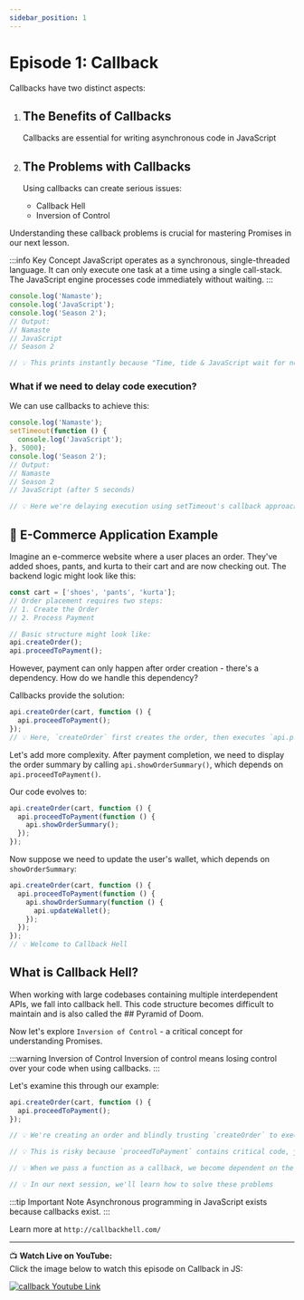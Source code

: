 ```yaml
---
sidebar_position: 1
---
```


# Episode 1: Callback

Callbacks have two distinct aspects:

1. ## The Benefits of Callbacks
   Callbacks are essential for writing asynchronous code in JavaScript

2. ## The Problems with Callbacks
   Using callbacks can create serious issues:
   - Callback Hell
   - Inversion of Control

Understanding these callback problems is crucial for mastering Promises in our next lesson.

:::info Key Concept
JavaScript operates as a synchronous, single-threaded language. It can only execute one task at a time using a single call-stack. The JavaScript engine processes code immediately without waiting.
:::

```js
console.log('Namaste');
console.log('JavaScript');
console.log('Season 2');
// Output:
// Namaste
// JavaScript
// Season 2

// 💡 This prints instantly because "Time, tide & JavaScript wait for none."
```

### What if we need to delay code execution?

We can use callbacks to achieve this:

```js
console.log('Namaste');
setTimeout(function () {
  console.log('JavaScript');
}, 5000);
console.log('Season 2');
// Output:
// Namaste
// Season 2
// JavaScript (after 5 seconds)

// 💡 Here we're delaying execution using setTimeout's callback approach
```

## 🛒 E-Commerce Application Example

Imagine an e-commerce website where a user places an order. They've added shoes, pants, and kurta to their cart and are now checking out. The backend logic might look like this:

```js
const cart = ['shoes', 'pants', 'kurta'];
// Order placement requires two steps:
// 1. Create the Order
// 2. Process Payment

// Basic structure might look like:
api.createOrder();
api.proceedToPayment();
```

However, payment can only happen after order creation - there's a dependency. How do we handle this dependency?

Callbacks provide the solution:

```js
api.createOrder(cart, function () {
  api.proceedToPayment();
});
// 💡 Here, `createOrder` first creates the order, then executes `api.proceedToPayment()` through the callback
```

Let's add more complexity. After payment completion, we need to display the order summary by calling `api.showOrderSummary()`, which depends on `api.proceedToPayment()`.

Our code evolves to:

```js
api.createOrder(cart, function () {
  api.proceedToPayment(function () {
    api.showOrderSummary();
  });
});
```

Now suppose we need to update the user's wallet, which depends on `showOrderSummary`:

```js
api.createOrder(cart, function () {
  api.proceedToPayment(function () {
    api.showOrderSummary(function () {
      api.updateWallet();
    });
  });
});
// 💡 Welcome to Callback Hell
```

## What is Callback Hell?

When working with large codebases containing multiple interdependent APIs, we fall into callback hell. This code structure becomes difficult to maintain and is also called the ## Pyramid of Doom.

Now let's explore `Inversion of Control` - a critical concept for understanding Promises.

:::warning Inversion of Control
Inversion of control means losing control over your code when using callbacks.
:::

Let's examine this through our example:

```js
api.createOrder(cart, function () {
  api.proceedToPayment();
});

// 💡 We're creating an order and blindly trusting `createOrder` to execute `proceedToPayment`

// 💡 This is risky because `proceedToPayment` contains critical code, yet we're completely trusting `createOrder` to handle it properly

// 💡 When we pass a function as a callback, we become dependent on the parent function to execute it. This dependency is called `inversion of control`. What happens if the parent function breaks? What if it was written by another developer? What if the callback runs twice, or never runs at all?

// 💡 In our next session, we'll learn how to solve these problems
```

:::tip Important Note
Asynchronous programming in JavaScript exists because callbacks exist.
:::

Learn more at `http://callbackhell.com/`

---

📺 **Watch Live on YouTube:**  
Click the image below to watch this episode on Callback in JS:

[![callback Youtube Link](https://img.youtube.com/vi/yEKtJGha3yM/0.jpg)](https://www.youtube.com/watch?v=yEKtJGha3yM&list=PLlasXeu85E9eWOpw9jxHOQyGMRiBZ60aX)